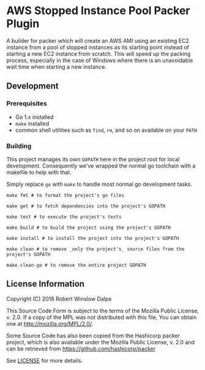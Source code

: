 # AWS Stopped Instance Pool Packer Plugin

A builder for packer which will create an AWS AMI using an existing EC2 instance
from a pool of stopped instances as its starting point instead of starting a new
EC2 instance from scratch. This will speed up the packing process, especially in
the case of Windows where there is an unavoidable wait time when starting a
new instance.

## Development

### Prerequisites

* Go 1.x installed
* `make` installed
* common shell utilities such as `find`, `rm`, and so on available on your `PATH`

### Building

This project manages its own `GOPATH` here in the project root for local
development. Consequently we've wrapped the normal go toolchain with a makefile
to help with that.

Simply replace `go` with `make` to handle most normal go development tasks.

```
make fmt # to format the project's go files
```

```
make get # to fetch dependencies into the project's GOPATH
```

```
make test # to execute the project's tests
```

```
make build # to build the project using the project's GOPATH
```

```
make install # to install the project into the project's GOPATH
```

```
make clean # to remove _only the project's_ source files from the project's GOPATH
```

```
make clean-go # to remove the entire project GOPATH
```

## License Information

Copyright (C) 2018 Robert Winslow Dalpe

This Source Code Form is subject to the terms of the Mozilla Public
License, v. 2.0. If a copy of the MPL was not distributed with this
file, You can obtain one at <http://mozilla.org/MPL/2.0/>.

Some Source Code has also been copied from the Hashicorp packer project, which
is also available under the Mozilla Public License, v. 2.0 and can be retrieved
from <https://github.com/hashicorp/packer>

See [LICENSE](LICENSE) for more details.
